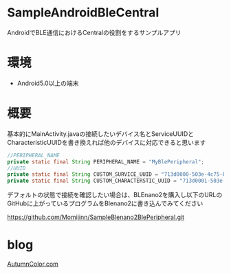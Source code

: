 # SampleAndroidBleCentral
AndroidでBLE通信におけるCentralの役割をするサンプルアプリ

# 環境
* Android5.0以上の端末

# 概要

基本的にMainActivity.javaの接続したいデバイス名とServiceUUIDとCharacteristicUUIDを書き換えれば他のデバイスに対応できると思います
```java
//PERIPHERAL_NAME
private static final String PERIPHERAL_NAME = "MyBlePeripheral";
//UUID
private static final String CUSTOM_SURVICE_UUID = "713d0000-503e-4c75-ba94-3148f18d941e";
private static final String CUSTOM_CHARACTERSTIC_UUID = "713d0001-503e-4c75-ba94-3148f18d941e";
```

デフォルトの状態で接続を確認したい場合は、BLEnano2を購入し以下のURLのGitHubに上がっているプログラムをBlenano2に書き込んでみてください

https://github.com/Momijinn/SampleBlenano2BlePeripheral.git

# blog
[AutumnColor.com](http://www.autumn-color.com/)